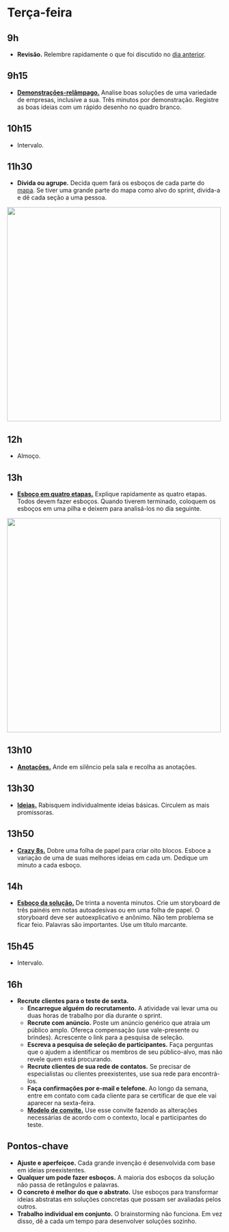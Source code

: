 # Terça-feira

## 9h
- **Revisão.** Relembre rapidamente o que foi discutido no [dia anterior](../segunda/Agenda.md).

## 9h15
- [**Demonstrações-relâmpago.**](./Demonstracoes-relampago.md) Analise boas soluções de uma variedade de empresas, inclusive a sua. Três minutos por demonstração. Registre as boas ideias com um rápido desenho no quadro branco.

## 10h15
- Intervalo.

## 11h30
- **Divida ou agrupe.** Decida quem fará os esboços de cada parte do [mapa](../segunda/Agenda.md#10h30). Se tiver uma grande parte do mapa como alvo do sprint, divida-a e dê cada seção a uma pessoa.

<img src="https://i.imgur.com/K9PRhcE.jpg" width="500">

## 12h
- Almoço.

## 13h
- [**Esboço em quatro etapas.**](./Esboco-em-quatro-etapas.md) Explique rapidamente as quatro etapas. Todos devem fazer esboços. Quando tiverem terminado, coloquem os esboços em uma pilha e deixem para analisá-los no dia seguinte.

<img src="https://i.imgur.com/Pos6e4o.jpg" width="500">

## 13h10
- [**Anotações.**](./Esboco-em-quatro-etapas.md#1-anotações-20-min) Ande em silêncio pela sala e recolha as anotações.

## 13h30
- [**Ideias.**](./Esboco-em-quatro-etapas.md#2-ideias-20-min) Rabisquem individualmente ideias básicas. Circulem as mais promissoras.

## 13h50
- [**Crazy 8s.**](./Esboco-em-quatro-etapas.md#3-crazy-8s-10-min) Dobre uma folha de papel para criar oito blocos. Esboce a variação de uma de suas melhores ideias em cada um. Dedique um minuto a cada esboço.

## 14h
- [**Esboço da solução.**](./Esboco-em-quatro-etapas.md#4-esboço-da-solução-90-min) De trinta a noventa minutos. Crie um storyboard de três painéis em notas autoadesivas ou em uma folha de papel. O storyboard deve ser autoexplicativo e anônimo. Não tem problema se ficar feio. Palavras são importantes. Use um título marcante.

## 15h45
- Intervalo.

## 16h
- **Recrute clientes para o teste de sexta.**
  - **Encarregue alguém do recrutamento.** A atividade vai levar uma ou duas horas de trabalho por dia durante o sprint.
  - **Recrute com anúncio.** Poste um anúncio genérico que atraia um público amplo. Ofereça compensação (use vale-presente ou brindes). Acrescente o link para a pesquisa de seleção.
  - **Escreva a pesquisa de seleção de participantes.** Faça perguntas que o ajudem a identificar os membros de seu público-alvo, mas não revele quem está procurando.
  - **Recrute clientes de sua rede de contatos.** Se precisar de especialistas ou clientes preexistentes, use sua rede para encontrá-los.
  - **Faça confirmações por e-mail e telefone.** Ao longo da semana, entre em contato com cada cliente para se certificar de que ele vai aparecer na sexta-feira.
  - [**Modelo de convite.**](https://codepen.io/anon/pen/OwjoeM) Use esse convite fazendo as alterações necessárias de acordo com o contexto, local e participantes do teste.

## Pontos-chave
- **Ajuste e aperfeiçoe.** Cada grande invenção é desenvolvida com base em ideias preexistentes. 
- **Qualquer um pode fazer esboços.** A maioria dos esboços da solução não passa de retângulos e palavras.
- **O concreto é melhor do que o abstrato.** Use esboços para transformar ideias abstratas em soluções concretas que possam ser avaliadas pelos outros.
- **Trabalho individual em conjunto.** O brainstorming não funciona. Em vez disso, dê a cada um tempo para desenvolver soluções sozinho.
